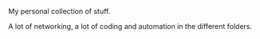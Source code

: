 My personal collection of stuff. 

A lot of networking, a lot of coding and automation in the different folders. 
